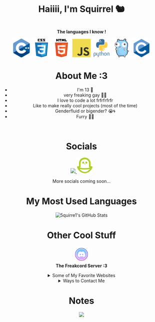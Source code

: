 <!-- Love you all, fr! <3 -->

<h1 align="center">Haiiii, I'm Squirrel 🐿️</h1>
<p align="center">
  <br>
  <b>The languages I know !</b>
</p>
<p align="center">
  <img src="assets/README/languages/cpp.svg" width="60">
  <img src="assets/README/languages/css.svg" width="60">
  <img src="assets/README/languages/html.svg" width="60">
  <img src="assets/README/languages/js.svg" width="60">
  <img src="assets/README/languages/python.svg" width="60">
  <img src="assets/README/languages/Go_dancing!!!.gif" width="60">
  <img src="assets/README/languages/C.svg" width="60">
</p>

<h1 align="center">About Me :3</h1>
<ul align="center">
  <li>I'm 13 🍍</li>
  <li>very freaking gay 🏳️‍🌈</li>
  <li>I love to code a lot frfrfrfrfr</li>
  <li>Like to make really cool projects (most of the time)</li>
  <li>Genderfluid or bigender? 😭🌀</li>
  <li>Furry 🐾🦊</li>
</ul>
<br>

<h1 align="center">Socials</h1>
<p align="center">
  <a href="https://bsky.app/profile/5quirre1.bsky.social">
    <img src="https://freakybob.site/images/Bluesky.png" height="50">
  </a>
  <a href="https://pikidiary.lol/@squirrel">
    <img src="/assets/README/icons/piki.png" height="50">
  </a>
</p>
<p align="center">More socials coming soon...</p>

<h1 align="center">My Most Used Languages</h1>
<p align="center">
  <img src="https://github-readme-stats.vercel.app/api/top-langs/?username=5quirre1&theme=radical&show_icons=true&hide_border=true&layout=compact" alt="5quirre1's GitHub Stats">
</p>

<h1 align="center">Other Cool Stuff</h1>
<p align="center">
  <a href="https://discord.gg/T9z27hv7FN">
    <img src="/assets/README/icons/discord.png" height="50">
  </a>
  <br>
  <b>The Freakcord Server :3</b>
</p>

<details align="center">
  <summary>Some of My Favorite Websites</summary>
  <br>
  <a href="https://freakybob.site">
    <img src="https://freakybob.site/images/FreakybobDOTsite.png" width="70">
  </a>
  <a href="https://blog.freakybob.site">
    <img src="https://freakybob.site/images/freakyblog.png" width="70">
  </a>
  <a href="https://freakybrowse.freakybob.site">
    <img src="https://freakybrowse.freakybob.site/icons/icon.png" width="70">
  </a>
  <a href="https://swag.freakybob.site/">
    <img src="https://github.com/nomaakip.png" width="70">
  </a>
  <a href="https://wish.freakybob.site">
    <img src="https://github.com/wish13yt.png" width="70">
  </a>
  <a href="https://squirrel.freakybob.site">
    <img src="https://squirrel.freakybob.site/assets/WEBSITE/boykisser.png" width="70">
  </a>
  <a href="https://greg.com">
    <img src="/assets/README/icons/greg.jpeg" width="69" height="70">
  </a>
</details>

<details align="center">
  <summary>Ways to Contact Me</summary>
  <p align="center">
    <a href="https://discord.com/users/1127731486485921813">
      <img src="assets/README/languages/DISCORD.svg" height="75">
    </a>
    <a href="mailto:squirrelhomebrew@gmail.com">
      <img src="assets/README/icons/svgs/Gmail.svg" height="75">
    </a>
  </p>
</details>

<h1 align="center">Notes</h1>
<p align="center">
  <img src="https://forthebadge.com/images/badges/i-fucking-hate-java.svg">
</p>
